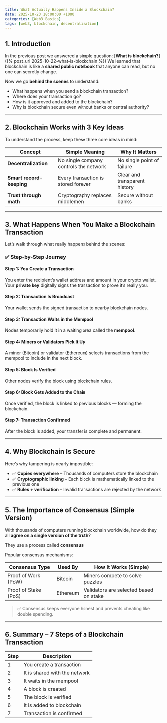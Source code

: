 ```yaml
---
title: What Actually Happens Inside a Blockchain?
date: 2025-10-23 18:00:00 +1000
categories: [Web3 Basics]
tags: [web3, blockchain, decentralization]
---
```



## 1. Introduction

In the previous post we answered a simple question: [**What is blockchain?**]({% post_url 2025-10-22-what-is-blockchain %}) We learned that blockchain is like a **shared public notebook** that anyone can read, but no one can secretly change.

Now we go **behind the scenes** to understand:

- What happens when you send a blockchain transaction?
- Where does your transaction go?
- How is it approved and added to the blockchain?
- Why is blockchain secure even without banks or central authority?

---

## 2. Blockchain Works with 3 Key Ideas

To understand the process, keep these three core ideas in mind:

| Concept | Simple Meaning | Why It Matters |
|----------|----------------|----------------|
| **Decentralization** | No single company controls the network | No single point of failure |
| **Smart record-keeping** | Every transaction is stored forever | Clear and transparent history |
| **Trust through math** | Cryptography replaces middlemen | Secure without banks |

---

## 3. What Happens When You Make a Blockchain Transaction

Let’s walk through what really happens behind the scenes:

### ✅ Step-by-Step Journey

#### **Step 1: You Create a Transaction**
You enter the recipient’s wallet address and amount in your crypto wallet. Your **private key** digitally signs the transaction to prove it’s really you.

#### **Step 2: Transaction Is Broadcast**
Your wallet sends the signed transaction to nearby blockchain nodes.

#### **Step 3: Transaction Waits in the Mempool**
Nodes temporarily hold it in a waiting area called the **mempool**.

#### **Step 4: Miners or Validators Pick It Up**
A miner (Bitcoin) or validator (Ethereum) selects transactions from the mempool to include in the next block.

#### **Step 5: Block Is Verified**
Other nodes verify the block using blockchain rules.

#### **Step 6: Block Gets Added to the Chain**
Once verified, the block is linked to previous blocks — forming the blockchain.

#### **Step 7: Transaction Confirmed**
After the block is added, your transfer is complete and permanent.

---

## 4. Why Blockchain Is Secure

Here’s why tampering is nearly impossible:

- ✅ **Copies everywhere** – Thousands of computers store the blockchain
- ✅ **Cryptographic linking** – Each block is mathematically linked to the previous one
- ✅ **Rules + verification** – Invalid transactions are rejected by the network

---


## 5. The Importance of Consensus (Simple Version)

With thousands of computers running blockchain worldwide, how do they all **agree on a single version of the truth**?

They use a process called **consensus**.

Popular consensus mechanisms:

| Consensus Type | Used By | How It Works (Simple) |
|----------------|---------|------------------------|
| Proof of Work (PoW) | Bitcoin | Miners compete to solve puzzles |
| Proof of Stake (PoS) | Ethereum | Validators are selected based on stake |

> ✅ Consensus keeps everyone honest and prevents cheating like double spending.

---

## 6. Summary – 7 Steps of a Blockchain Transaction

| Step | Description |
|------|-------------|
| 1 | You create a transaction |
| 2 | It is shared with the network |
| 3 | It waits in the mempool |
| 4 | A block is created |
| 5 | The block is verified |
| 6 | It is added to blockchain |
| 7 | Transaction is confirmed |

